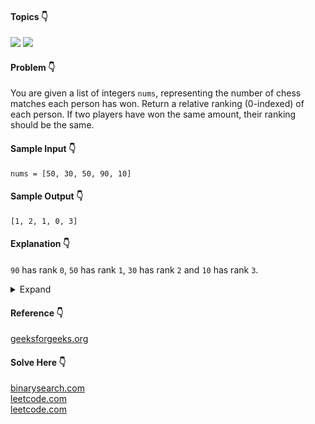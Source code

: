 #### Topics :point_down:
![](https://img.shields.io/badge/-array-wheat) ![](https://img.shields.io/badge/-hash--map-wheat)

#### Problem :point_down:
You are given a list of integers `nums`, representing the number of chess matches each person has won. Return a relative ranking (0-indexed) of each person. If two players have won the same amount, their ranking should be the same.

#### Sample Input :point_down:
```
nums = [50, 30, 50, 90, 10]
```  
#### Sample Output :point_down:
```
[1, 2, 1, 0, 3]
```
#### Explanation :point_down:

`90` has rank `0`, `50` has rank `1`, `30` has rank `2` and `10` has rank `3`.

<details>
<summary>Expand</summary>

#### Python :point_down:

```python
def solve(nums):
    if not(nums):
        return nums

    temp = [(n, i) for i, n in enumerate(nums)]
    temp.sort(reverse=True, key=lambda x: x[0])

    rank = [0] * len(nums)
    rank[temp[0][1]] = 0
    r = 0

    for i in range(1, len(temp)):
        if (temp[i][0] == temp[i-1][0]):
            rank[temp[i][1]] = r
        else:
            r += 1
            rank[temp[i][1]] = r

    return rank
```

#### Time Complexity :point_down:
```
O(n log n)
```
where `n` is the length of `nums`.

#### Space Complexity :point_down:
```
O(n) 
```
where `n` is the length of `nums`.

#### [@alexwice](https://binarysearch.com/problems/Leaderboard/editorials/320867)'s Solution :point_down:
```python
def solve(nums):
    unique = sorted(set(nums), reverse=True)
    index = {v: i for i, v in enumerate(unique)}
    return [index[v] for v in nums]
```
</details>

#### Reference :point_down:
[geeksforgeeks.org](https://www.geeksforgeeks.org/rank-elements-array/)

#### Solve Here :point_down:
[binarysearch.com](https://binarysearch.com/problems/Leaderboard)  
[leetcode.com](https://leetcode.com/problems/relative-ranks/)  
[leetcode.com](https://leetcode.com/problems/rank-transform-of-an-array/)
